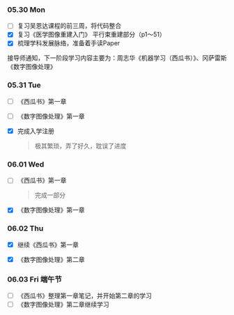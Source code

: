### 05.30 Mon

- [ ] 复习吴恩达课程的前三周，将代码整合
- [x] 复习《医学图像重建入门》 平行束重建部分（p1～51）
- [x] 梳理学科发展脉络，准备着手读Paper

接导师通知，下一阶段学习内容主要为：周志华《机器学习（西瓜书）》、冈萨雷斯《数字图像处理》



### 05.31 Tue

- [ ] 《西瓜书》第一章

- [ ] 《数字图像处理》第一章

- [x] 完成入学注册

  > 极其繁琐，弄了好久，耽误了进度




### 06.01 Wed

- [ ] 《西瓜书》第一章

  > 完成一部分

- [x] 《数字图像处理》第一章



### 06.02 Thu

- [x] 继续《西瓜书》第一章
- [x] 《数字图像处理》第二章



### 06.03 Fri 端午节

- [ ] 《西瓜书》整理第一章笔记，并开始第二章的学习
- [ ] 《数字图像处理》第二章继续学习